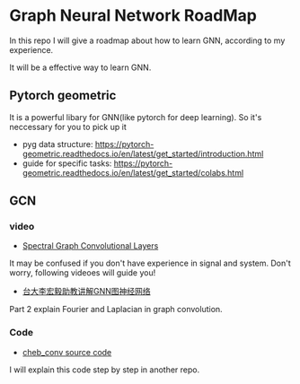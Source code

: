 # Graph Neural Network RoadMap 
In this repo I will give a roadmap about how to learn GNN, according to my experience. 

It will be a effective way to learn GNN.

## Pytorch geometric
It is a powerful libary for GNN(like pytorch for deep learning). So it's neccessary for you to pick up it

+ pyg data structure: https://pytorch-geometric.readthedocs.io/en/latest/get_started/introduction.html
+ guide for specific tasks: https://pytorch-geometric.readthedocs.io/en/latest/get_started/colabs.html

## GCN 
### video
+ [Spectral Graph Convolutional Layers](https://pytorch-geometric.readthedocs.io/en/latest/get_started/colabs.html) 

It may be confused if you don't have experience in signal and system. Don't worry, following videoes will guide you!

+ [台大李宏毅助教讲解GNN图神经网络](https://www.bilibili.com/video/BV1G54y1971S/?spm_id_from=333.337.search-card.all.click)

Part 2 explain Fourier and Laplacian in graph convolution.
### Code 
+ [cheb_conv source code](https://pytorch-geometric.readthedocs.io/en/latest/_modules/torch_geometric/nn/conv/cheb_conv.html#ChebConv)

I will explain this code step by step in another repo.
